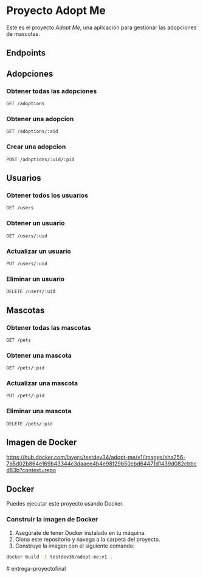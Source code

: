 # Proyecto Adopt Me

Este es el proyecto *Adopt Me*, una aplicación para gestionar las adopciones de mascotas.

## Endpoints


## Adopciones
### Obtener todas las adopciones

```http
GET /adoptions
```

### Obtener una adopcion

```http
GET /adoptions/:aid
```

### Crear una adopcion

```http
POST /adoptions/:uid/:pid
```

## Usuarios
### Obtener todos los usuarios

```http
GET /users
```

### Obtener un usuario

```http
GET /users/:uid
```

### Actualizar un usuario

```http
PUT /users/:uid
```

### Eliminar un usuario

```http
DELETE /users/:uid
```

## Mascotas
### Obtener todas las mascotas

```http
GET /pets
```

### Obtener una mascota

```http
GET /pets/:pid
```

### Actualizar una mascota

```http
PUT /pets/:pid
```

### Eliminar una mascota

```http
DELETE /pets/:pid
```

## Imagen de Docker

https://hub.docker.com/layers/testdev34/adopt-me/v1/images/sha256-7b5d02b864e169b43344c3daaee4b4e98f29b50cbd64471d1439d082cbbcd83b?context=repo

## Docker

Puedes ejecutar este proyecto usando Docker.

### Construir la imagen de Docker

1. Asegúrate de tener Docker instalado en tu máquina.
2. Clona este repositorio y navega a la carpeta del proyecto.
3. Construye la imagen con el siguiente comando:

```bash
docker build -t testdev30/adopt-me:v1 .

```



#   e n t r e g a - p r o y e c t o f i n a l  
 